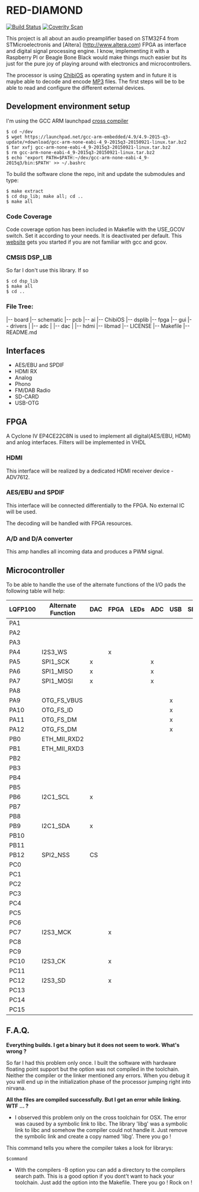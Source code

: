 # RED-DIAMOND

[![Build Status](https://travis-ci.org/alextrem/red-diamond.svg?branch=master)](https://travis-ci.org/alextrem/red-diamond)
[![Coverity Scan](https://scan.coverity.com/projects/8494/badge.svg)](https://scan.coverity.com/projects/alextrem-red-diamond)

This project is all about an audio preamplifier based on STM32F4 from STMicroelectronis and [Altera] (http://www.altera.com) FPGA as interface and digital signal processing engine.
I know, implementing it with a Raspberry PI or Beagle Bone Black would make things much easier but its just for the pure joy of playing around with electronics and microcontrollers.

The processor is using [ChibiOS](http://www.chibios.org/dokuwiki/doku.php?id=start) as operating system and in future it is maybe able to decode and encode [MP3](http://sourceforge.net/projects/mad/files/libmad/) files. The first steps will be to be able to read and configure the different external devices.

## Development environment setup

I'm using the GCC ARM launchpad [cross compiler](https://launchpad.net/gcc-arm-embedded)

    $ cd ~/dev
    $ wget https://launchpad.net/gcc-arm-embedded/4.9/4.9-2015-q3-update/+download/gcc-arm-none-eabi-4_9-2015q3-20150921-linux.tar.bz2
    $ tar xvfj gcc-arm-none-eabi-4_9-2015q3-20150921-linux.tar.bz2
    $ rm gcc-arm-none-eabi-4_9-2015q3-20150921-linux.tar.bz2
    $ echo 'export PATH=$PATH:~/dev/gcc-arm-none-eabi-4_9-2015q3/bin:$PATH' >> ~/.bashrc

To build the software clone the repo, init and update the submodules and type:

    $ make extract
    $ cd dsp_lib; make all; cd ..
    $ make all

### Code Coverage ###

Code coverage option has been included in Makefile with the USE_GCOV switch. Set it according to your needs. It is deactivated per default.
This [website](http://mcuoneclipse.com/2014/12/26/code-coverage-for-embedded-target-with-eclipse-gcc-and-gcov) gets you started if you are not familiar
with gcc and gcov.

### CMSIS DSP_LIB ###

So far I don't use this library. If so

    $ cd dsp_lib
    $ make all
    $ cd ..

### File Tree: ###

|-- board
    |-- schematic
    |-- pcb
|-- ai
|-- ChibiOS
|-- dsplib
|-- fpga
|-- gui
|-- drivers
|   |-- adc
|   |-- dac
|   |-- hdmi
|-- libmad
|-- LICENSE
|-- Makefile
|-- README.md

## Interfaces
* AES/EBU and SPDIF
* HDMI RX
* Analog
* Phono
* FM/DAB Radio
* SD-CARD
* USB-OTG

## FPGA
A Cyclone IV EP4CE22C8N is used to implement all digital(AES/EBU, HDMI) and anlog interfaces. Filters will be implemented in VHDL

### HDMI
This interface will be realized by a dedicated HDMI receiver device - ADV7612.

### AES/EBU and SPDIF
This interface will be connected differentially to the FPGA. No external IC will be used.

The decoding will be handled with FPGA resources.

### A/D and D/A converter
This amp handles all incoming data and produces a PWM signal.

## Microcontroller
To be able to handle the use of the alternate functions of the I/O pads the following table will help:

|LQFP100 | Alternate Function | DAC | FPGA | LEDs | ADC | USB | SDIO | HDMI |
|--------|--------------------|-----|------|------|-----|-----|------|------|
|PA1     |                    |     |      |      |     |     |      |      |
|PA2     |                    |     |      |      |     |     |      |      |
|PA3     |                    |     |      |      |     |     |      |      |
|PA4     | I2S3_WS            |     |   x  |      |     |     |      |      |
|PA5     | SPI1_SCK           |  x  |      |      |  x  |     |      |      |
|PA6     | SPI1_MISO          |  x  |      |      |  x  |     |      |      |
|PA7     | SPI1_MOSI          |  x  |      |      |  x  |     |      |      |
|PA8     |                    |     |      |      |     |     |      |      |
|PA9     | OTG_FS_VBUS        |     |      |      |     |  x  |      |      |
|PA10    | OTG_FS_ID          |     |      |      |     |  x  |      |      |
|PA11    | OTG_FS_DM          |     |      |      |     |  x  |      |      |
|PA12    | OTG_FS_DM          |     |      |      |     |  x  |      |      |
|PB0     | ETH_MII_RXD2       |     |      |      |     |     |      |      |
|PB1     | ETH_MII_RXD3       |     |      |      |     |     |      |      |
|PB2     |                    |     |      |      |     |     |      |      |
|PB3     |                    |     |      |      |     |     |      |      |
|PB4     |                    |     |      |      |     |     |      |      |
|PB5     |                    |     |      |      |     |     |      |      |
|PB6     | I2C1_SCL           |  x  |      |      |     |     |      |   x  |
|PB7     |                    |     |      |      |     |     |      |      |
|PB8     |                    |     |      |      |     |     |      |      |
|PB9     | I2C1_SDA           |  x  |      |      |     |     |      |   x  |
|PB10    |                    |     |      |      |     |     |      |      |
|PB11    |                    |     |      |      |     |     |      |      |
|PB12    | SPI2_NSS           | CS  |      |      |     |     |      |      |
|PC0     |                    |     |      |      |     |     |      |      |
|PC1     |                    |     |      |      |     |     |      |      |
|PC2     |                    |     |      |      |     |     |      |      |
|PC3     |                    |     |      |      |     |     |      |      |
|PC4     |                    |     |      |      |     |     |      |      |
|PC5     |                    |     |      |      |     |     |      |      |
|PC6     |                    |     |      |      |     |     |      |      |
|PC7     | I2S3_MCK           |     |   x  |      |     |     |      |      |
|PC8     |                    |     |      |      |     |     |      |      |
|PC9     |                    |     |      |      |     |     |      |      |
|PC10    | I2S3_CK            |     |   x  |      |     |     |      |      |
|PC11    |                    |     |      |      |     |     |      |      |
|PC12    | I2S3_SD            |     |   x  |      |     |     |      |      |
|PC13    |                    |     |      |      |     |     |      |      |
|PC14    |                    |     |      |      |     |     |      |      |
|PC15    |                    |     |      |      |     |     |      |      |


## F.A.Q.
**Everything builds. I get a binary but it does not seem to work. What's wrong ?**

So far I had this problem only once. I built the software with hardware floating point support but the option was not compiled in the toolchain. Neither the compiler or the linker mentioned any errors. When you debug it you will end up in the initialization phase of the processor jumping right into nirvana.

**All the files are compiled successfully. But I get an error while linking. WTF ... ?**

* I observed this problem only on the cross toolchain for OSX. The error was caused by a symbolic link to libc. The library 'libg' was a symbolic link to libc and somehow the compiler could not handle it.
Just remove the symbolic link and create a copy named 'libg'. There you go !

This command tells you where the compiler takes a look for librarys:

    $command

* With the compilers -B option you can add a directory to the compilers search path. This is a good option if you dont't want to hack your toolchain. Just add the option into the Makefile. There you go ! Rock on !
